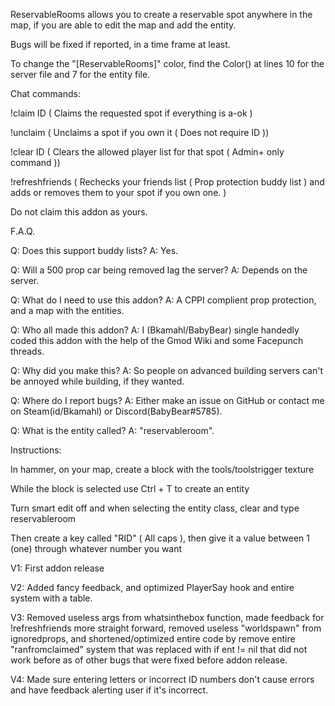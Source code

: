 ReservableRooms allows you to create a reservable spot anywhere in the map, if you are able to edit the map and add the entity.

Bugs will be fixed if reported, in a time frame at least.

To change the "[ReservableRooms]" color, find the Color() at lines 10 for the server file and 7 for the entity file.

Chat commands:

!claim ID ( Claims the requested spot if everything is a-ok )

!unclaim ( Unclaims a spot if you own it ( Does not require ID ))

!clear ID ( Clears the allowed player list for that spot ( Admin+ only command ))

!refreshfriends ( Rechecks your friends list ( Prop protection buddy list ) and adds or removes them to your spot if you own one. )

Do not claim this addon as yours.

F.A.Q.

Q: Does this support buddy lists? A: Yes.

Q: Will a 500 prop car being removed lag the server? A: Depends on the server.
 
Q: What do I need to use this addon? A: A CPPI complient prop protection, and a map with the entities.

Q: Who all made this addon? A: I (Bkamahl/BabyBear) single handedly coded this addon with the help of the Gmod Wiki and some 
Facepunch threads.

Q: Why did you make this? A: So people on advanced building servers can't be annoyed while building, if they wanted. 

Q: Where do I report bugs? A: Either make an issue on GitHub or contact me on Steam(id/Bkamahl) or Discord(BabyBear#5785).

Q: What is the entity called? A: "reservableroom".

Instructions:

In hammer, on your map, create a block with the tools/toolstrigger texture

While the block is selected use Ctrl + T to create an entity

Turn smart edit off and when selecting the entity class, clear and type reservableroom

Then create a key called "RID" ( All caps ), then give it a value between 1 (one) through whatever number you want

V1: First addon release

V2: Added fancy feedback, and optimized PlayerSay hook and entire system with a table.

V3: Removed useless args from whatsinthebox function, made feedback for !refreshfriends more straight forward, removed useless "worldspawn" from ignoredprops, and shortened/optimized entire code by remove entire "ranfromclaimed" system that was replaced with if ent != nil that did not work before as of other bugs that were fixed before addon release.

V4: Made sure entering letters or incorrect ID numbers don't cause errors and have feedback alerting user if it's incorrect.